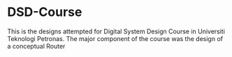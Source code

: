 DSD-Course
==========

This is the designs attempted for Digital System Design Course in Universiti Teknologi Petronas. The major component of the course was the design of a conceptual Router
